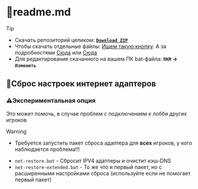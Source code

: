 # 📕readme.md

>[!tip]
> - Скачать репозиторий целиком: [**`Download ZIP`**](https://github.com/N3M1X10/warframe-batch-tools/archive/refs/heads/master.zip)
> - Чтобы скачать отдельные файлы: [Ищем такую кнопку](https://github.com/user-attachments/assets/c0169211-4266-4d54-b594-22e762d0938b). А за подробностями [Сюда](https://docs.github.com/ru/get-started/start-your-journey/downloading-files-from-github) или [Сюда](https://blog.skillfactory.ru/kak-skachivat-s-github/)
> - Для редактирования скачанного на вашем ПК bat-файла: **`ПКМ` -> `Изменить`**

## 🔁Сброс настроек интернет адаптеров
### ⚠️Экспериментальная опция
Это может помочь, в случае проблем с подключением к лобби других игроков

>[!warning]
> - Требуется запустить пакет сброса адаптера для **всех** игроков, у кого наблюдается проблема!!!

- `net-restore.bat` - Сбросит IPV4 адатперы и очистит кэш-DNS
- `net-restore-extended.bat` - То же что и первый пакет, но с расширенными настройками сброса (используйте если не помогает первый пакет)